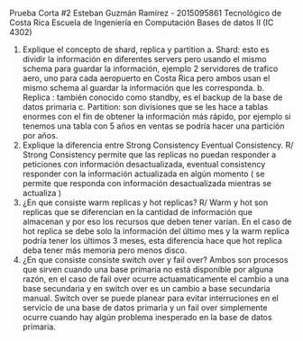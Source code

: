 Prueba Corta #2
Esteban Guzmán Ramírez - 2015095861
Tecnológico de Costa Rica 
Escuela de Ingeniería en Computación 
Bases de datos II (IC 4302)

1. Explique el concepto de shard, replica y partition
	a. Shard:  esto es dividir la información en diferentes servers pero usando el mismo schema para guardar la información, ejemplo 2 servidores de trafico aero, uno para cada aeropuerto en Costa Rica pero ambos usan el mismo schema al guardar la información que les corresponda. 
	b. Replica : también conocido como standby, es el backup de la base de datos primaria 
	c. Partition: son divisiones que se les hace a tablas enormes con el fin de obtener la información más rápido, por ejemplo si tenemos una tabla con 5 años en ventas se podría hacer una partición por años. 
2. Explique la diferencia entre Strong Consistency Eventual Consistency.
	R/ Strong Consistency permite que las replicas no puedan responder a peticiones con información desactualizada, eventual consistency responder con la información actualizada en algún momento ( se permite que responda con información desactualizada mientras se actualiza )
3. ¿En que consiste warm replicas y hot replicas?
	R/ Warm y hot son replicas que se diferencian en la cantidad de información que almacenan y por eso los recursos que deben tener varían. En el caso de hot replica se debe solo la información del último mes y la warm replica podría tener los últimos 3 meses, esta diferencia hace que hot replica deba tener más memoria pero menos disco. 
4. ¿En que consiste consiste switch over y fail over?
	Ambos son procesos que sirven cuando una base primaria no está disponible por alguna razón, en el caso de fail over ocurre actuamaticamente el cambio a una base secundaria y en switch over es un cambio a base secundaria manual. Switch over se puede planear para evitar interruciones en el servicio de una base de datos primaria y un fail over simplemente ocurre cuando hay algún problema inesperado en la base de datos primaria. 
